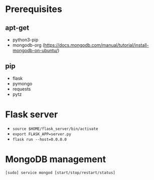 # Prerequisites
## apt-get
- python3-pip
- mongodb-org (https://docs.mongodb.com/manual/tutorial/install-mongodb-on-ubuntu/)
## pip
- flask
- pymongo
- requests
- pytz

# Flask server
- `source $HOME/flask_server/bin/activate`
- `export FLASK_APP=server.py`
- `flask run --host=0.0.0.0`

# MongoDB management
`[sudo] service mongod [start/stop/restart/status]`


